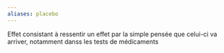 ```yaml
---
aliases: placebo
---
```

Effet consistant à ressentir un effet par la simple pensée que celui-ci va arriver, notamment danss les tests de médicaments